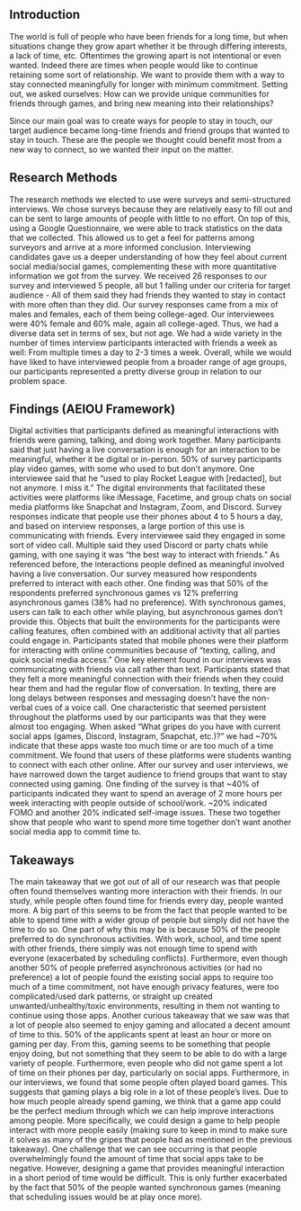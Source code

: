 ## Introduction
The world is full of people who have been friends for a long time, but when situations change they grow apart whether it be through differing interests, a lack of time, etc. Oftentimes the growing apart is not intentional or even wanted. Indeed there are times when people would like to continue retaining some sort of relationship. We want to provide them with a way to stay connected meaningfully for longer with minimum commitment. Setting out, we asked ourselves: How can we provide unique communities for friends through games, and bring new meaning into their relationships?


Since our main goal was to create ways for people to stay in touch, our target audience became long-time friends and friend groups that wanted to stay in touch. These are the people we thought could benefit most from a new way to connect, so we wanted their input on the matter.


## Research Methods

The research methods we elected to use were surveys and semi-structured interviews. We chose surveys because they are relatively easy to fill out and can be sent to large amounts of people with little to no effort. On top of this, using a Google Questionnaire, we were able to track statistics on the data that we collected. This allowed us to get a feel for patterns among surveyors and arrive at a more informed conclusion. Interviewing candidates gave us a deeper understanding of how they feel about current social media/social games, complementing these with more quantitative information we got from the survey.
We received 26 responses to our survey and interviewed 5 people, all but 1 falling under our criteria for target audience - All of them said they had friends they wanted to stay in contact with more often than they did. Our survey responses came from a mix of males and females, each of them being college-aged. Our interviewees were 40% female and 60% male, again all college-aged. Thus, we had a diverse data set in terms of sex, but not age. We had a wide variety in the number of times interview participants interacted with friends a week as well: From multiple times a day to 2-3 times a week. Overall, while we would have liked to have interviewed people from a broader range of age groups, our participants represented a pretty diverse group in relation to our problem space.

## Findings (AEIOU Framework)

Digital activities that participants defined as meaningful interactions with friends were gaming, talking, and doing work together. Many participants said that just having a live conversation is enough for an interaction to be meaningful, whether it be digital or in-person. 50% of survey participants play video games, with some who used to but don’t anymore. One interviewee said that he “used to play Rocket League with [redacted], but not anymore. I miss it.”
The digital environments that facilitated these activities were platforms like iMessage, Facetime, and group chats on social media platforms like Snapchat and Instagram, Zoom, and Discord. Survey responses indicate that people use their phones about 4 to 5 hours a day, and based on interview responses, a large portion of this use is communicating with friends. Every interviewee said they engaged in some sort of video call. Multiple said they used Discord or party chats while gaming, with one saying it was “the best way to interact with friends.”
As referenced before, the interactions people defined as meaningful involved having a live conversation. Our survey measured how respondents preferred to interact with each other. One finding was that 50% of the respondents preferred synchronous games vs 12% preferring asynchronous games (38% had no preference). With synchronous games, users can talk to each other while playing, but asynchronous games don’t provide this.
Objects that built the environments for the participants were calling features, often combined with an additional activity that all parties could engage in. Participants stated that mobile phones were their platform for interacting with online communities because of “texting, calling, and quick social media access.” One key element found in our interviews was communicating with friends via call rather than text. Participants stated that they felt a more meaningful connection with their friends when they could hear them and had the regular flow of conversation. In texting, there are long delays between responses and messaging doesn't have the non-verbal cues of a voice call. One characteristic that seemed persistent throughout the platforms used by our participants was that they were almost too engaging. When asked “What gripes do you have with current social apps (games, Discord, Instagram, Snapchat, etc.)?” we had ~70% indicate that these apps waste too much time or are too much of a time commitment.
We found that users of these platforms were students wanting to connect with each other online. After our survey and user interviews, we have narrowed down the target audience to friend groups that want to stay connected using gaming. One finding of the survey is that ~40% of participants indicated they want to spend an average of 2 more hours per week interacting with people outside of school/work. ~20% indicated FOMO and another 20% indicated self-image issues. These two together show that people who want to spend more time together don’t want another social media app to commit time to.

## Takeaways

The main takeaway that we got out of all of our research was that people often found themselves wanting more interaction with their friends. In our study, while people often found time for friends every day, people wanted more. A big part of this seems to be from the fact that people wanted to be able to spend time with a wider group of people but simply did not have the time to do so. One part of why this may be is because 50% of the people preferred to do synchronous activities. With work, school, and time spent with other friends, there simply was not enough time to spend with everyone (exacerbated by scheduling conflicts). Furthermore, even though another 50% of people preferred asynchronous activities (or had no preference) a lot of people found the existing social apps to require too much of a time commitment, not have enough privacy features, were too complicated/used dark patterns, or straight up created unwanted/unhealthy/toxic environments, resulting in them not wanting to continue using those apps.
Another curious takeaway that we saw was that a lot of people also seemed to enjoy gaming and allocated a decent amount of time to this. 50% of the applicants spent at least an hour or more on gaming per day. From this, gaming seems to be something that people enjoy doing, but not something that they seem to be able to do with a large variety of people. Furthermore, even people who did not game spent a lot of time on their phones per day, particularly on social apps. Furthermore, in our interviews, we found that some people often played board games. This suggests that gaming plays a big role in a lot of these people’s lives. Due to how much people already spend gaming, we think that a game app could be the perfect medium through which we can help improve interactions among people. More specifically, we could design a game to help people interact with more people easily (making sure to keep in mind to make sure it solves as many of the gripes that people had as mentioned in the previous takeaway). One challenge that we can see occurring is that people overwhelmingly found the amount of time that social apps take to be negative. However, designing a game that provides meaningful interaction in a short period of time would be difficult. This is only further exacerbated by the fact that 50% of the people wanted synchronous games (meaning that scheduling issues would be at play once more).
